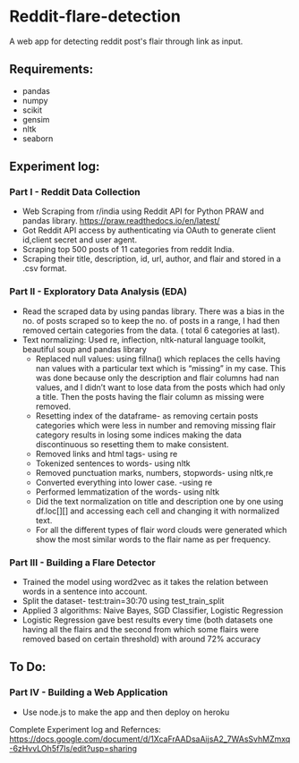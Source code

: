 # Reddit-flare-detection
A web app for detecting reddit post's flair through link as input.
## Requirements:
* pandas
* numpy
* scikit
* gensim
* nltk
* seaborn

## Experiment log:

### Part I - Reddit Data Collection
* Web Scraping from r/india using Reddit API for Python PRAW and pandas library.
https://praw.readthedocs.io/en/latest/
* Got Reddit API access by authenticating via OAuth to generate client id,client secret and user agent.
* Scraping top 500 posts of 11 categories from reddit India.
* Scraping their title, description, id, url, author, and flair and stored in a .csv format. 

### Part II - Exploratory Data Analysis (EDA) 
* Read the scraped data by using pandas library. There was a bias in the no. of posts scraped so to keep the no. of posts in a range, I had then removed certain categories from the data. ( total 6 categories at last). 
* Text normalizing: Used re, inflection, nltk-natural language toolkit, beautiful soup and pandas library
  * Replaced null values: using fillna() which replaces the cells having nan values with a particular text which is “missing” in my case. This was done because only the description and flair columns had nan values, and I didn’t want to lose data from the posts which had only a title. Then the posts having the flair column as missing were removed. 
  * Resetting index of the dataframe- as removing certain posts categories which were less in number and removing missing flair category results in losing some indices making the data discontinuous so resetting them to make consistent.
  * Removed links and html tags- using re
  * Tokenized sentences to words- using nltk
  * Removed punctuation marks, numbers, stopwords- using nltk,re
  * Converted everything into lower case. -using re
  * Performed lemmatization of the words- using nltk
  * Did the text normalization on title and description one by one using df.loc[][] and accessing each cell and changing it with normalized text.	
  * For all the different types of flair word clouds were generated which show the most similar words to the flair name as per frequency.
  
### Part III - Building a Flare Detector
* Trained the model using word2vec as it takes the relation between words in a sentence into account.
* Split the dataset- test:train=30:70 using test_train_split
* Applied 3 algorithms: Naive Bayes, SGD Classifier, Logistic Regression
* Logistic Regression gave best results every time (both datasets one having all the flairs and the second from which some flairs were removed based on certain threshold) with around 72% accuracy

## To Do:
### Part IV - Building a Web Application
* Use node.js to make the app and then deploy on heroku

Complete Experiment log and Refernces: https://docs.google.com/document/d/1XcaFrAADsaAijsA2_7WAsSvhMZmxq-6zHvvLOh5f7Is/edit?usp=sharing
